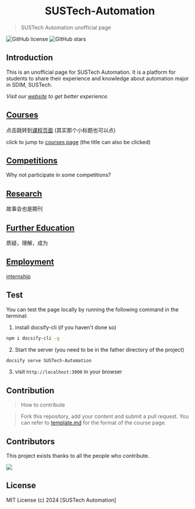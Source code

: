 
<h1 align="center">
  SUSTech-Automation
</h1>

> SUSTech Automation unofficial page

![GitHub license](https://img.shields.io/github/license/squarezhong/SUSTech-Automation) ![GitHub stars](https://img.shields.io/github/stars/squarezhong/SUSTech-Automation?style=social)

## Introduction

This is an unofficial page for SUSTech Automation. It is a platform for students to share their experience and knowledge about automation major in SDIM, SUSTech.

*Visit our [website](https://squarezhong.github.io/SUSTech-Automation/) to get better experience.*

## [Courses](courses.md)
点击跳转到[课程页面](courses.md) (其实那个小标题也可以点)

click to jump to [courses page](courses.md) (the title can also be clicked)

## [Competitions](competitions.md)

Why not participate in some competitions?

## [Research](research.md)

故事会也是期刊

## [Further Education](further_education.md)

质疑，理解，成为

## [Employment](employment.md)

[internship](employment/internship.md)

## Test
You can test the page locally by running the following command in the terminal:
1. install docsify-cli (if you haven't done so)
```bash
npm i docsify-cli -g
```

2. Start the server (you need to be in the father directory of the project)
```bash
docsify serve SUSTech-Automation
```
3. visit `http://localhost:3000` in your browser

## Contribution
> How to contribute

> Fork this repository, add your content and submit a pull request. You can refer to [template.md](courses/template.md) for the format of the course page.

## Contributors

This project exists thanks to all the people who contribute. 

<a href="https://github.com/squarezhong/SUSTech-Automation/graphs/contributors">
  <img src="https://contrib.rocks/image?repo=squarezhong/SUSTech-Automation" />
</a>


## License
MIT License (c) 2024 [SUSTech Automation]